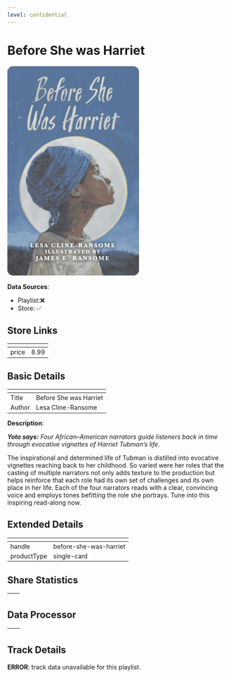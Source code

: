 ```yaml
---
level: confidential
---
```

# Before She was Harriet

![card_[jabHZ].png](../../img/cards/card_[jabHZ].png)

**Data Sources**: 

- Playlist:❌
- Store: ✅


## Store Links

| <!-- --> | <!-- --> |
| - | - |
| price | 8.99 |


## Basic Details

| <!-- --> | <!-- --> |
| - | - |
| Title | Before She was Harriet |
| Author | Lesa Cline-Ransome |

**Description**:

_**Yoto says:** Four African–American narrators guide listeners back in time through evocative vignettes of Harriet Tubman’s life._

The inspirational and determined life of Tubman is distilled into evocative vignettes reaching back to her childhood. So varied were her roles that the casting of multiple narrators not only adds texture to the production but helps reinforce that each role had its own set of challenges and its own place in her life. Each of the four narrators reads with a clear, convincing voice and employs tones befitting the role she portrays. Tune into this inspiring read-along now.


## Extended Details

| <!-- --> | <!-- --> |
| - | - |
| handle | before-she-was-harriet |
| productType | single-card |


## Share Statistics

| <!-- --> | <!-- --> |
| - | - |


## Data Processor

| <!-- --> | <!-- --> |
| - | - |


## Track Details

**ERROR**: track data unavailable for this playlist.
